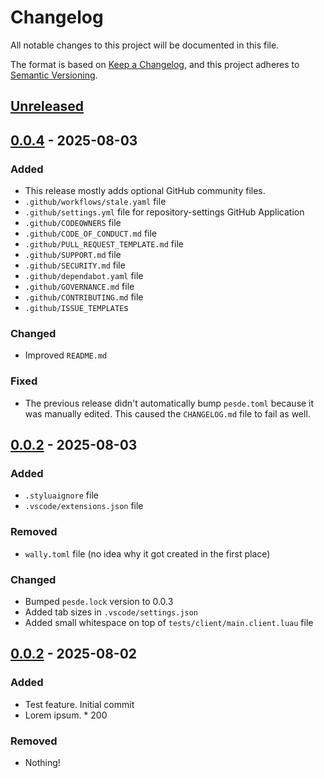 # Changelog

All notable changes to this project will be documented in this file.

The format is based on [Keep a Changelog](https://keepachangelog.com/en/1.1.0/),
and this project adheres to [Semantic Versioning](https://semver.org/spec/v2.0.0.html).

## [Unreleased]

## [0.0.4] - 2025-08-03

### Added

- This release mostly adds optional GitHub community files.
- `.github/workflows/stale.yaml` file
- `.github/settings.yml` file for repository-settings GitHub Application
- `.github/CODEOWNERS` file
- `.github/CODE_OF_CONDUCT.md` file
- `.github/PULL_REQUEST_TEMPLATE.md` file
- `.github/SUPPORT.md` file
- `.github/SECURITY.md` file
- `.github/dependabot.yaml` file
- `.github/GOVERNANCE.md` file
- `.github/CONTRIBUTING.md` file
- `.github/ISSUE_TEMPLATE`s

### Changed

- Improved `README.md`

### Fixed

- The previous release didn't automatically bump `pesde.toml` because it was manually edited. This caused the `CHANGELOG.md` file to fail as well.

## [0.0.2] - 2025-08-03

### Added

- `.styluaignore` file
- `.vscode/extensions.json` file

### Removed

- `wally.toml` file (no idea why it got created in the first place)

### Changed

- Bumped `pesde.lock` version to 0.0.3
- Added tab sizes in `.vscode/settings.json`
- Added small whitespace on top of `tests/client/main.client.luau` file

## [0.0.2] - 2025-08-02

### Added

- Test feature. Initial commit
- Lorem ipsum. \* 200

### Removed

- Nothing!

[unreleased]: https://github.com/frostproject/roblox-library-template/compare/0.0.4...HEAD
[0.0.4]: https://github.com/frostproject/roblox-library-template/compare/0.0.3...0.0.4
[0.0.3]: https://github.com/frostproject/roblox-library-template/compare/0.0.2...0.0.3
[0.0.2]: https://github.com/frostproject/roblox-library-template/compare/303be0d22b813ec7e85ea236a1ffa60bb31b2474...0.0.2
